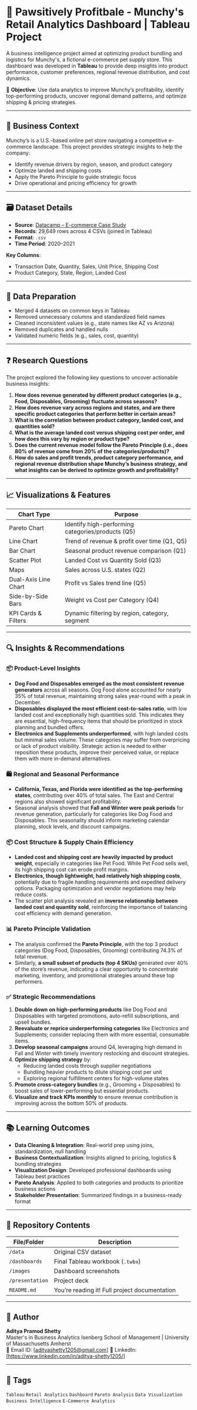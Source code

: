 # 🐾 **Pawsitively Profitbale - Munchy's Retail Analytics Dashboard | Tableau Project**

A business intelligence project aimed at optimizing product bundling and logistics for Munchy's, a fictional e-commerce pet supply store. This dashboard was developed in **Tableau** to provide deep insights into product performance, customer preferences, regional revenue distribution, and cost dynamics.

📌 **Objective**:
Use data analytics to improve Munchy’s profitability, identify top-performing products, uncover regional demand patterns, and optimize shipping & pricing strategies.

---

## 🧠 Business Context

Munchy’s is a U.S.-based online pet store navigating a competitive e-commerce landscape. This project provides strategic insights to help the company:
- Identify revenue drivers by region, season, and product category
- Optimize landed and shipping costs
- Apply the Pareto Principle to guide strategic focus
- Drive operational and pricing efficiency for growth

---

## 🗃️ Dataset Details

- **Source**: [Datacamp – E-commerce Case Study](https://app.datacamp.com/learn/courses/case-study-ecommerce-analysis-in-tableau)
- **Records**: 29,649 rows across 4 CSVs (joined in Tableau)
- **Format**: `.csv`
- **Time Period**: 2020–2021

**Key Columns**:
- Transaction Date, Quantity, Sales, Unit Price, Shipping Cost
- Product Category, State, Region, Landed Cost

---

## 🧹 Data Preparation

- Merged 4 datasets on common keys in Tableau
- Removed unnecessary columns and standardized field names
- Cleaned inconsistent values (e.g., state names like AZ vs Arizona)
- Removed duplicates and handled nulls
- Validated numeric fields (e.g., sales, cost, quantity)

---

## ❓ Research Questions

The project explored the following key questions to uncover actionable business insights:

1. **How does revenue generated by different product categories (e.g., Food, Disposables, Grooming) fluctuate across seasons?**
2. **How does revenue vary across regions and states, and are there specific product categories that perform better in certain areas?**
3. **What is the correlation between product category, landed cost, and quantities sold?**
4. **What is the average landed cost versus shipping cost per order, and how does this vary by region or product type?**
5. **Does the current revenue model follow the Pareto Principle (i.e., does 80% of revenue come from 20% of the categories/products)?**
6. **How do sales and profit trends, product category performance, and regional revenue distribution shape Munchy’s business strategy, and what insights can be derived to optimize growth and profitability?**

---

## 📈 Visualizations & Features

| Chart Type             | Purpose                                                                 |
|------------------------|-------------------------------------------------------------------------|
| Pareto Chart           | Identify high-performing categories/products (Q5)                       |
| Line Chart             | Trend of revenue & profit over time (Q1, Q5)                            |
| Bar Chart              | Seasonal product revenue comparison (Q1)                                |
| Scatter Plot           | Landed Cost vs Quantity Sold (Q3)                                       |
| Maps                   | Sales across U.S. states (Q2)                                           |
| Dual-Axis Line Chart   | Profit vs Sales trend line (Q5)                                         |
| Side-by-Side Bars      | Weight vs Cost per Category (Q4)                                        |
| KPI Cards & Filters    | Dynamic filtering by region, category, segment                         |

---

## 🔍 Insights & Recommendations

### 📦 Product-Level Insights

- **Dog Food and Disposables emerged as the most consistent revenue generators** across all seasons. Dog Food alone accounted for nearly 35% of total revenue, maintaining strong sales year-round with a peak in December.
- **Disposables displayed the most efficient cost-to-sales ratio**, with low landed cost and exceptionally high quantities sold. This indicates they are essential, high-frequency items that should be prioritized in stock planning and bundled offers.
- **Electronics and Supplements underperformed**, with high landed costs but minimal sales volume. These categories may suffer from overpricing or lack of product visibility. Strategic action is needed to either reposition these products, improve their perceived value, or replace them with more in-demand alternatives.

### 🛍 Regional and Seasonal Performance

- **California, Texas, and Florida were identified as the top-performing states**, contributing over 40% of total sales. The East and Central regions also showed significant profitability.
- Seasonal analysis showed that **Fall and Winter were peak periods** for revenue generation, particularly for categories like Dog Food and Disposables. This seasonality should inform marketing calendar planning, stock levels, and discount campaigns.

### 📦 Cost Structure & Supply Chain Efficiency

- **Landed cost and shipping cost are heavily impacted by product weight**, especially in categories like Pet Food. While Pet Food sells well, its high shipping cost can erode profit margins.
- **Electronics, though lightweight, had relatively high shipping costs**, potentially due to fragile handling requirements and expedited delivery options. Packaging optimization and vendor negotiations may help reduce costs.
- The scatter plot analysis revealed an **inverse relationship between landed cost and quantity sold**, reinforcing the importance of balancing cost efficiency with demand generation.

### 📊 Pareto Principle Validation

- The analysis confirmed the **Pareto Principle**, with the top 3 product categories (Dog Food, Disposables, Grooming) contributing 74.3% of total revenue.
- Similarly, **a small subset of products (top 4 SKUs)** generated over 40% of the store’s revenue, indicating a clear opportunity to concentrate marketing, inventory, and promotional strategies around these top performers.

### ✅ Strategic Recommendations

1. **Double down on high-performing products** like Dog Food and Disposables with targeted promotions, auto-refill subscriptions, and upsell bundles.
2. **Reevaluate or reprice underperforming categories** like Electronics and Supplements; consider replacing them with more essential, consumable items.
3. **Develop seasonal campaigns** around Q4, leveraging high demand in Fall and Winter with timely inventory restocking and discount strategies.
4. **Optimize shipping strategy** by:
   - Reducing landed costs through supplier negotiations
   - Bundling heavier products to dilute shipping cost per unit
   - Exploring regional fulfillment centers for high-volume states
5. **Promote cross-category bundles** (e.g., Grooming + Disposables) to boost sales of lower-performing but essential products.
6. **Visualize and track KPIs monthly** to ensure revenue contribution is improving across the bottom 50% of products.

---

## 📚 Learning Outcomes

- **Data Cleaning & Integration**: Real-world prep using joins, standardization, null handling
- **Business Contextualization**: Insights aligned to pricing, logistics & bundling strategies
- **Visualization Design**: Developed professional dashboards using Tableau best practices
- **Pareto Analysis**: Applied to both categories and products to prioritize business actions
- **Stakeholder Presentation**: Summarized findings in a business-ready format

---

## 📂 Repository Contents

| File/Folder         | Description                                           |
|---------------------|-------------------------------------------------------|
| `/data`             | Original CSV dataset                                  |
| `/dashboards`       | Final Tableau workbook (`.twbx`)                      |
| `/images`           | Dashboard screenshots                                 |
| `/presentation`     | Project deck              |
| `README.md`         | You’re reading it! Full project documentation         |

---

## 👤 Author

**Aditya Pramod Shetty**  
Master's in Business Analytics
Isenberg School of Management | University of Massachusetts Amherst  
📧 Email ID: [adityashetty1205@gmail.com]
🔗 LinkedIn: [https://www.linkedin.com/in/aditya-shetty1205/]

---

## 📌 Tags

`Tableau` `Retail Analytics` `Dashboard` `Pareto Analysis` `Data Visualization` `Business Intelligence` `E-Commerce Analytics`

